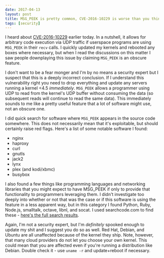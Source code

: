 ```yaml
---
date: 2017-04-13
layout: post
title: MSG_PEEK is pretty common, CVE-2016-10229 is worse than you think
tags: [security]
---
```


I heard about [CVE-2016-10229](https://nvd.nist.gov/vuln/detail/CVE-2016-10229)
earlier today. In a nutshell, it allows for arbitrary code execution via UDP
traffic if userspace programs are using `MSG_PEEK` in their `recv` calls. I
quickly updated my kernels and rebooted any boxes where necessary, but when I
read the discussions on this matter I saw people downplaying this issue by
claiming `MSG_PEEK` is an obscure feature.

I don't want to be a fear monger and I'm by no means a security expert but I
suspect that this is a deeply incorrect conclusion. If I understand this
vulnerability right you need to drop everything and update any servers running
a kernel &lt;4.5 *immediately*. `MSG_PEEK` allows a programmer using UDP to
read from the kernel's UDP buffer without consuming the data (so subsequent
reads will continue to read the same data). This immediately sounds to me like
a pretty useful feature that a lot of software might use, not an obscure one.

I did quick search for software where `MSG_PEEK` appears in the source code
somewhere. This does not necessarily mean that it's exploitable, but should
certainly raise red flags. Here's a list of some notable software I found:

* nginx
* haproxy
* curl
* gnutls
* jack2
* lynx
* plex (and kodi/xbmc)
* busybox

I also found a few things like programming languages and networking libraries
that you might expect to have MSG_PEEK if only to provide that functionality to
programmers leveraging them. I didn't investigate too deeply into whether or not
that was the case or if this software is using the feature in a less apparent
way, but in this category I found Python, Ruby, Node.js, smalltalk, octave,
libnl, and socat. I used searchcode.com to find these - [here's the full search
results](https://searchcode.com/?q=MSG_PEEK).

Again, I'm not a security expert, but I'm *definitely* spooked enough to update
my shit and I suggest you do so as well. Red Hat, Debian, and Ubuntu are all
unaffected because of the kernel they ship. Note, however, that many cloud
providers do not let you choose your own kernel. This could mean that you are
affected even if you're running a distribution like Debian. Double check it -
use `uname -r` and update+reboot if necessary.

